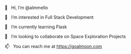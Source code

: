 👋  &nbsp; Hi, I’m @almmello

👀  &nbsp; I’m interested in Full Stack Development

🌱  &nbsp; I’m currently learning Flask

💞️  &nbsp; I’m looking to collaborate on Space Exploration Projects

📫  &nbsp; You can reach me at https://goalmoon.com

